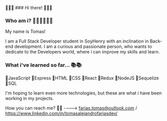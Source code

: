 👋👋👋 ### Hi there! 👋👋👋 

### Who am i? 💁🏻‍♂️💁🏻‍♂️

My name is Tomas!

I am a Full Stack Developer student in SoyHenry with an inclination in Back-end development. I am a curious and passionate person, who wants to dedicate to the Developers world, where i can improve my skills and learn.

### What i've learned so far... 📚📚

🔸JavaScript
🔸Express
🔸HTML
🔸CSS
🔸React
🔸Redux
🔸NodeJS
🔸Sequelize
🔸SQL

I'm hoping to learn even more technologies, but these are what i have been working in my projects.

How you can reach me? 📩📩 ----> farias.tomas@outlook.com / https://www.linkedin.com/in/tomasalejandrofariasdev/




